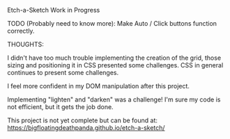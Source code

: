Etch-a-Sketch Work in Progress

TODO (Probably need to know more): Make Auto / Click buttons function correctly.

THOUGHTS:

I didn't have too much trouble implementing the creation of the grid, those sizing and positioning it in CSS presented some challenges.  CSS in general continues to present some challenges.

I feel more confident in my DOM manipulation after this project.

Implementing "lighten" and "darken" was a challenge!  I'm sure my code is not efficient, but it gets the job done.



This project is not yet complete but can be found at:
https://bigfloatingdeathpanda.github.io/etch-a-sketch/
